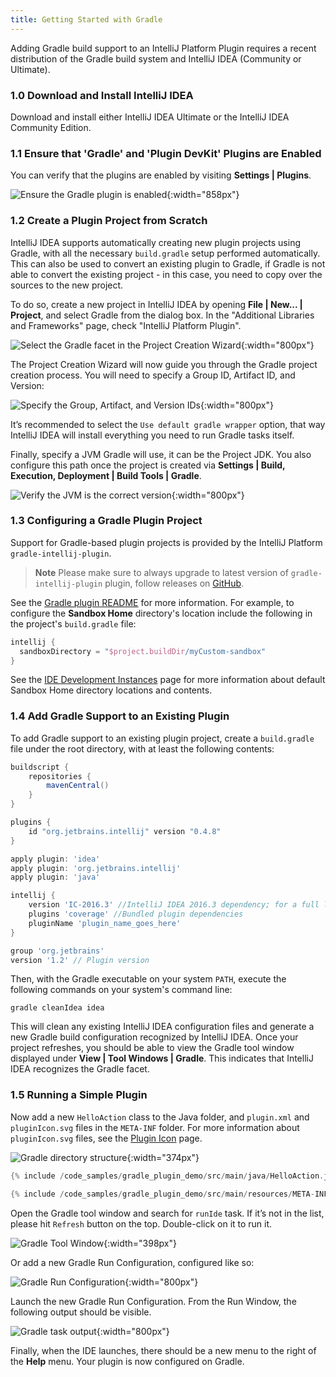 ```yaml
---
title: Getting Started with Gradle
---
```


Adding Gradle build support to an IntelliJ Platform Plugin requires a recent distribution of the Gradle build system and IntelliJ IDEA (Community or Ultimate).

### 1.0 Download and Install IntelliJ IDEA

Download and install either IntelliJ IDEA Ultimate or the IntelliJ IDEA Community Edition.

### 1.1 Ensure that 'Gradle' and 'Plugin DevKit' Plugins are Enabled

You can verify that the plugins are enabled by visiting **Settings \| Plugins**.

![Ensure the Gradle plugin is enabled](img/step0_gradle_enabled.png){:width="858px"}

### 1.2 Create a Plugin Project from Scratch

IntelliJ IDEA supports automatically creating new plugin projects using Gradle, with all the necessary `build.gradle`
setup performed automatically. This can also be used to convert an existing plugin to Gradle, if Gradle is not able to 
convert the existing project - in this case, you need to copy over the sources to the new project.

To do so, create a new project in IntelliJ IDEA by opening **File \| New... \| Project**, and select Gradle from the dialog box.
In the "Additional Libraries and Frameworks" page, check "IntelliJ Platform Plugin".

![Select the Gradle facet in the Project Creation Wizard](img/step1_new_gradle_project.png){:width="800px"}

The Project Creation Wizard will now guide you through the Gradle project creation process. You will need to specify a Group ID, Artifact ID, and Version:

![Specify the Group, Artifact, and Version IDs](img/step2_group_artifact_version.png){:width="800px"}

It’s recommended to select the `Use default gradle wrapper` option, that way IntelliJ IDEA will install everything you need to run Gradle tasks itself.

Finally, specify a JVM Gradle will use, it can be the Project JDK. You also configure this path once the project is created via **Settings \| Build, Execution, Deployment \| Build Tools \| Gradle**.

![Verify the JVM is the correct version](img/step3_gradle_config.png){:width="800px"}

### 1.3 Configuring a Gradle Plugin Project
Support for Gradle-based plugin projects is provided by the IntelliJ Platform `gradle-intellij-plugin`.

> **Note** Please make sure to always upgrade to latest version of `gradle-intellij-plugin` plugin, follow releases on [GitHub](https://github.com/JetBrains/gradle-intellij-plugin/releases). 

See the [Gradle plugin README](https://github.com/JetBrains/gradle-intellij-plugin/blob/master/README.md#gradle) for more information. 
For example, to configure the **Sandbox Home** directory's location include the following in the project's `build.gradle` file:
```groovy
intellij {
  sandboxDirectory = "$project.buildDir/myCustom-sandbox"
}
```
See the [IDE Development Instances](/basics/ide_development_instance.md) 
page for more information about default Sandbox Home directory locations and contents.
 
### 1.4 Add Gradle Support to an Existing Plugin 

To add Gradle support to an existing plugin project, create a `build.gradle` file under the root directory, with at least the following contents:

```groovy
buildscript {
    repositories {
        mavenCentral()
    }
}

plugins {
    id "org.jetbrains.intellij" version "0.4.8"
}

apply plugin: 'idea'
apply plugin: 'org.jetbrains.intellij'
apply plugin: 'java'

intellij {
    version 'IC-2016.3' //IntelliJ IDEA 2016.3 dependency; for a full list of IntelliJ IDEA releases please see https://www.jetbrains.com/intellij-repository/releases
    plugins 'coverage' //Bundled plugin dependencies
    pluginName 'plugin_name_goes_here'
}

group 'org.jetbrains'
version '1.2' // Plugin version
```

Then, with the Gradle executable on your system `PATH`, execute the following commands on your system's command line:

```
gradle cleanIdea idea
```

This will clean any existing IntelliJ IDEA configuration files and generate a new Gradle build configuration recognized by IntelliJ IDEA. Once your project refreshes, you should be able to view the Gradle tool window displayed under **View \| Tool Windows \| Gradle**. This indicates that IntelliJ IDEA recognizes the Gradle facet.

### 1.5 Running a Simple Plugin

Now add a new `HelloAction` class to the Java folder, and `plugin.xml` and `pluginIcon.svg` files in the `META-INF` folder.
For more information about `pluginIcon.svg` files, see the [Plugin Icon](/basics/plugin_structure/plugin_icon_file.md) page.

![Gradle directory structure](img/gradle_directory_structure.png){:width="374px"}

```java
{% include /code_samples/gradle_plugin_demo/src/main/java/HelloAction.java %}
```

```java
{% include /code_samples/gradle_plugin_demo/src/main/resources/META-INF/plugin.xml %}
```

Open the Gradle tool window and search for `runIde` task. If it’s not in the list, please hit `Refresh` button on the top. Double-click on it to run it.

![Gradle Tool Window](img/gradle_tasks_in_tool_window.png){:width="398px"}

Or add a new Gradle Run Configuration, configured like so:

![Gradle Run Configuration](img/gradle_run_config.png){:width="800px"}

Launch the new Gradle Run Configuration. From the Run Window, the following output should be visible.

![Gradle task output](img/launched.png){:width="800px"}

Finally, when the IDE launches, there should be a new menu to the right of the **Help** menu. Your plugin is now configured on Gradle.
